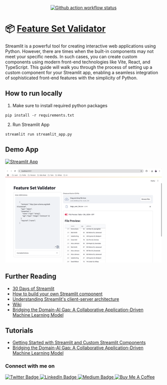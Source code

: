 <p align="center">
  <a href="https://github.com/santoshshinde2012/streamlit-crop-disease-risk-prediction/actions/workflows/main.yml" target=”_blank”>
     <img src="https://github.com/santoshshinde2012/streamlit-crop-disease-risk-prediction/actions/workflows/main.yml/badge.svg?branch=master" alt="Github action workflow status" />
  </a>
</p>


# 📦 [Feature Set Validator](https://medium.com/gitconnected/bridging-the-domain-ai-gap-a-collaborative-application-driven-machine-learning-model-0d10939f6525)

Streamlit is a powerful tool for creating interactive web applications using Python. However, there are times when the built-in components may not meet your specific needs. In such cases, you can create custom components using modern front-end technologies like Vite, React, and TypeScript. This guide will walk you through the process of setting up a custom component for your Streamlit app, enabling a seamless integration of sophisticated front-end features with the simplicity of Python.


## How to run locally

1. Make sure to install required python packages
   
```
pip install -r requirements.txt
```

2. Run Streamlit App

```
streamlit run streamlit_app.py

```

## Demo App

[![Streamlit App](https://static.streamlit.io/badges/streamlit_badge_black_white.svg)](wiki/demo.png)


<p align="center">
  <a href="/">
     <img src="wiki/demo.png" alt="demp" />
  </a>
</p>


## Further Reading

- [30 Days of Streamlit](https://30days.streamlit.app/)
- [How to build your own Streamlit component](https://blog.streamlit.io/how-to-build-your-own-streamlit-component/)
- [Understanding Streamlit's client-server architecture](https://docs.streamlit.io/develop/concepts/architecture/architecture)
- [Wiki](https://github.com/streamlit/streamlit/wiki)
- [Bridging the Domain-AI Gap: A Collaborative Application-Driven Machine Learning Model
](https://medium.com/gitconnected/bridging-the-domain-ai-gap-a-collaborative-application-driven-machine-learning-model-0d10939f6525)

## Tutorials 
- [Getting Started with Streamlit and Custom Streamlit Components](https://medium.com/@santosh-shinde/getting-started-with-streamlit-and-custom-streamlit-components-491bd197cd9f)
- [Bridging the Domain-AI Gap: A Collaborative Application-Driven Machine Learning Model](https://medium.com/gitconnected/bridging-the-domain-ai-gap-a-collaborative-application-driven-machine-learning-model-0d10939f6525)
  

### Connect with me on
<div id="badges">
  <a href="https://twitter.com/shindesan2012">
    <img src="https://img.shields.io/badge/shindesan2012-black?style=for-the-badge&logo=twitter&logoColor=white" alt="Twitter Badge"/>
  </a>
  <a href="https://www.linkedin.com/in/shindesantosh/">
    <img src="https://img.shields.io/badge/shindesantosh-blue?style=for-the-badge&logo=linkedin&logoColor=white" alt="LinkedIn Badge"/>
  </a>
   <a href="https://blog.santoshshinde.com/">
    <img src="https://img.shields.io/badge/Blog-black?style=for-the-badge&logo=medium&logoColor=white" alt="Medium Badge"/>
  </a>
  <a href="https://www.buymeacoffee.com/santoshshin" target="_blank">
    <img src="https://cdn.buymeacoffee.com/buttons/default-black.png" alt="Buy Me A Coffee" height="28" width="100">
    </a>
</div>